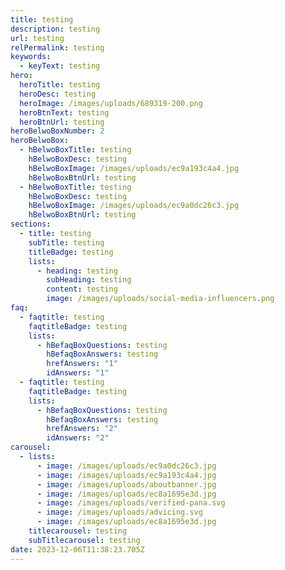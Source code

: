 ```yaml
---
title: testing
description: testing
url: testing
relPermalink: testing
keywords:
  - keyText: testing
hero:
  heroTitle: testing
  heroDesc: testing
  heroImage: /images/uploads/689319-200.png
  heroBtnText: testing
  heroBtnUrl: testing
heroBelwoBoxNumber: 2
heroBelwoBox:
  - hBelwoBoxTitle: testing
    hBelwoBoxDesc: testing
    hBelwoBoxImage: /images/uploads/ec9a193c4a4.jpg
    hBelwoBoxBtnUrl: testing
  - hBelwoBoxTitle: testing
    hBelwoBoxDesc: testing
    hBelwoBoxImage: /images/uploads/ec9a0dc26c3.jpg
    hBelwoBoxBtnUrl: testing
sections:
  - title: testing
    subTitle: testing
    titleBadge: testing
    lists:
      - heading: testing
        subHeading: testing
        content: testing
        image: /images/uploads/social-media-influencers.png
faq:
  - faqtitle: testing
    faqtitleBadge: testing
    lists:
      - hBefaqBoxQuestions: testing
        hBefaqBoxAnswers: testing
        hrefAnswers: "1"
        idAnswers: "1"
  - faqtitle: testing
    faqtitleBadge: testing
    lists:
      - hBefaqBoxQuestions: testing
        hBefaqBoxAnswers: testing
        hrefAnswers: "2"
        idAnswers: "2"
carousel:
  - lists:
      - image: /images/uploads/ec9a0dc26c3.jpg
      - image: /images/uploads/ec9a193c4a4.jpg
      - image: /images/uploads/aboutbanner.jpg
      - image: /images/uploads/ec8a1695e3d.jpg
      - image: /images/uploads/verified-pana.svg
      - image: /images/uploads/advicing.svg
      - image: /images/uploads/ec8a1695e3d.jpg
    titlecarousel: testing
    subTitlecarousel: testing
date: 2023-12-06T11:38:23.705Z
---
```

